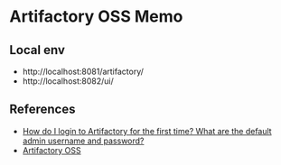 # Artifactory OSS Memo

## Local env

- http://localhost:8081/artifactory/
- http://localhost:8082/ui/


## References

- [How do I login to Artifactory for the first time? What are the default admin username and password?](https://www.jfrog.com/confluence/display/RT12/FAQs#FAQs-HowdoIlogintoArtifactoryforthefirsttime?Whatarethedefaultadminusernameandpassword?)
- [Artifactory OSS](https://www.jfrog.com/confluence/display/RTF5X/Installing+with+Docker)

